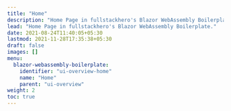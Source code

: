 ```yaml
---
title: "Home"
description: "Home Page in fullstackhero's Blazor WebAssembly Boilerplate."
lead: "Home Page in fullstackhero's Blazor WebAssembly Boilerplate."
date: 2021-08-24T11:40:05+05:30
lastmod: 2021-11-28T17:35:38+05:30
draft: false
images: []
menu:
  blazor-webassembly-boilerplate:
    identifier: "ui-overview-home"
    name: "Home"
    parent: "ui-overview"
weight: 2
toc: true
---
```




